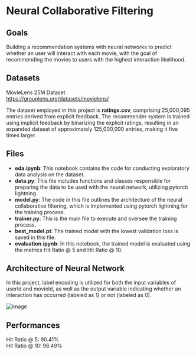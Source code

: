 # Neural Collaborative Filtering 

## Goals
Building a recommendation systems with neural networks to predict whether an user will interact with each movie, with the goal of recommending the movies to users with the highest interaction likelihood.

## Datasets
MovieLens 25M Dataset <br />
<https://grouplens.org/datasets/movielens/> <br />

The dataset employed in this project is **ratings.csv**, comprising 25,000,095 entries derived from explicit feedback. The recommender system is trained using implicit feedback by binarizing the explicit ratings, resulting in an expanded dataset of approximately 125,000,000 entries, making it five times larger.

## Files
* **eda.ipynb**: This notebook contains the code for conducting exploratory data analysis on the dataset.
* **data.py**: This file includes functions and classes responsible for preparing the data to be used with the neural network, utilizing pytorch lightning.
* **model.py**: The code in this file outlines the architecture of the neural collaborative filtering, which is implemented using pytorch lightning for the training process.
* **trainer.py**: This is the main file to execute and oversee the training process.
* **best_model.pt**: The trained model with the lowest validation loss is saved in this file.
* **evaluation.ipynb**: In this notebook, the trained model is evaluated using the metrics Hit Ratio @ 5 and Hit Ratio @ 10.

## Architecture of Neural Network
In this project, label encoding is utilized for both the input variables of userId and movieId, as well as the output variable indicating whether an interaction has occurred (labeled as 1) or not (labeled as 0).

![image](https://github.com/jjjjjooooo/neural-collaborative-filtering/assets/50882720/d775e74a-7001-41ad-9f1e-23f8e1284e4b)


## Performances
Hit Ratio @ 5: 90.41% <br />
Hit Ratio @ 10: 96.49% <br />

